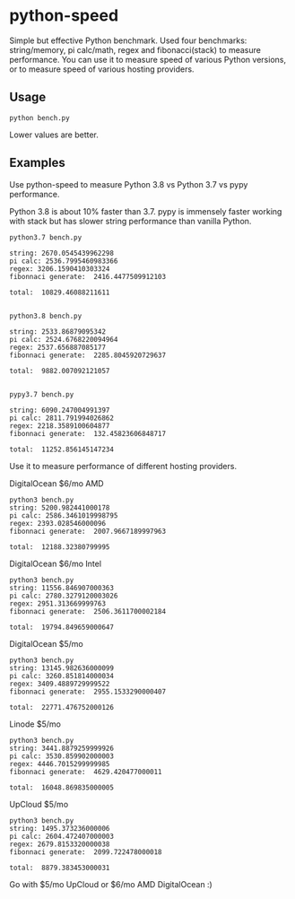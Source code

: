 # python-speed
Simple but effective Python benchmark. Used four benchmarks: string/memory, pi calc/math, regex and fibonacci(stack) to measure performance. You can use it to measure speed of various Python versions, or to measure speed of various hosting providers.

## Usage

```
python bench.py
```

Lower values are better.

## Examples

Use python-speed to measure Python 3.8 vs Python 3.7 vs pypy performance.

Python 3.8 is about 10% faster than 3.7. pypy is immensely faster working with stack but has slower string performance than vanilla Python.

```
python3.7 bench.py 

string: 2670.0545439962298
pi calc: 2536.7995460983366
regex: 3206.1590410303324
fibonnaci generate:  2416.4477509912103

total:  10829.46088211611


python3.8 bench.py 

string: 2533.86879095342
pi calc: 2524.6768220094964
regex: 2537.656887085177
fibonnaci generate:  2285.8045920729637

total:  9882.007092121057


pypy3.7 bench.py

string: 6090.247004991397
pi calc: 2811.791994026862
regex: 2218.3589100604877
fibonnaci generate:  132.45823606848717

total:  11252.856145147234

```

Use it to measure performance of different hosting providers.

DigitalOcean $6/mo AMD
```
python3 bench.py 
string: 5200.982441000178
pi calc: 2586.3461019998795
regex: 2393.028546000096
fibonnaci generate:  2007.9667189997963

total:  12188.32380799995
```

DigitalOcean $6/mo Intel
```
python3 bench.py 
string: 11556.846907000363
pi calc: 2780.3279120003026
regex: 2951.313669999763
fibonnaci generate:  2506.3611700002184

total:  19794.849659000647
```

DigitalOcean $5/mo
```
python3 bench.py 
string: 13145.982636000099
pi calc: 3260.851814000034
regex: 3409.4889729999522
fibonnaci generate:  2955.1533290000407

total:  22771.476752000126
```


Linode $5/mo
```
python3 bench.py 
string: 3441.8879259999926
pi calc: 3530.859902000003
regex: 4446.7015299999985
fibonnaci generate:  4629.420477000011

total:  16048.869835000005
```

UpCloud $5/mo
```
python3 bench.py 
string: 1495.373236000006
pi calc: 2604.472407000003
regex: 2679.8153320000038
fibonnaci generate:  2099.722478000018

total:  8879.383453000031
```

Go with $5/mo UpCloud or $6/mo AMD DigitalOcean :)
